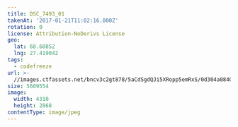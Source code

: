 ```yaml
---
title: DSC_7493_01
takenAt: '2017-01-21T11:02:16.000Z'
rotation: 0
license: Attribution-NoDerivs License
geo:
  lat: 68.60852
  lng: 27.419042
tags:
  - codefreeze
url: >-
  //images.ctfassets.net/bncv3c2gt878/5aCdSgdQJi5XRopp5emRxS/0d304a0840dd25e1f4c5eaf9d780ce88/dsc_7493_01_32344466662_o
size: 5609554
image:
  width: 4310
  height: 2868
contentType: image/jpeg
---
```


